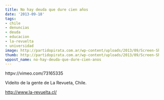 ```yaml
---
title: No hay deuda que dure cien años
date: '2013-09-18'
tags:
- chile
- denuncias
- deuda
- educacion
- la-revuelta
- universidad
image: http://partidopirata.com.ar/wp-content/uploads/2013/09/Screen-Shot-2013-09-18-at-3.43.56-PM.png
thumb: http://partidopirata.com.ar/wp-content/uploads/2013/09/Screen-Shot-2013-09-18-at-3.43.56-PM-150x150.png
wppost_name: no-hay-deuda-que-dure-cien-anos
---
```


httpv://vimeo.com/73165335

Videito de la gente de La Revueta, Chile.

http://www.la-revuelta.cl/

&nbsp;
